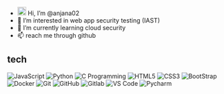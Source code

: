 - <img src="https://raw.githubusercontent.com/aemmadi/aemmadi/master/wave.gif" width="20px"> Hi, I’m @anjana02
- 👀 I’m interested in web app security testing (IAST)
- 🌱 I’m currently learning cloud security
- 📫 reach me through github

<!---
anjana02/anjana02 is a ✨ special ✨ repository because its `README.md` (this file) appears on your GitHub profile.
You can click the Preview link to take a look at your changes.
--->
## tech

![JavaScript](https://img.shields.io/badge/-JavaScript-%23F7DF1C?style=for-the-badge&logo=javascript&logoColor=000000&labelColor=%23F7DF1C&color=%23FFCE5A)
![Python](http://img.shields.io/badge/-Python-3776AB?style=for-the-badge&logo=python&logoColor=ffffff)
![C Programming](https://img.shields.io/badge/c%20-%2300599C.svg?&style=for-the-badge&logo=c&logoColor=white)
![HTML5](https://img.shields.io/badge/-HTML5-%23E44D27?style=for-the-badge&logo=html5&logoColor=ffffff)
![CSS3](https://img.shields.io/badge/-CSS3-%231572B6?style=for-the-badge&logo=css3)
![BootStrap](https://img.shields.io/badge/bootstrap%20-%23563D7C.svg?&style=for-the-badge&logo=bootstrap&logoColor=white)
![Docker](https://img.shields.io/badge/docker%20-%230db7ed.svg?&style=for-the-badge&logo=docker&logoColor=white)
![Git](https://img.shields.io/badge/-Git-%23F05032?style=for-the-badge&logo=git&logoColor=%23ffffff)
![GitHub](https://img.shields.io/badge/-GitHub-181717?style=for-the-badge&logo=github)
![Gitlab](https://img.shields.io/badge/gitlab%20-%FCA121.svg?&style=for-the-badge&logo=gitlab&logoColor=white)
![VS Code](http://img.shields.io/badge/-VS%20Code-007ACC?style=for-the-badge&logo=visual-studio-code&logoColor=ffffff)
![Pycharm](https://img.shields.io/badge/PyCharm-4EA94B.svg?&style=for-the-badge&logo=PyCharm&logoColor=white)
